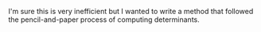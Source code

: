 I'm sure this is very inefficient but I wanted to write a method that followed the pencil-and-paper process of computing determinants.
